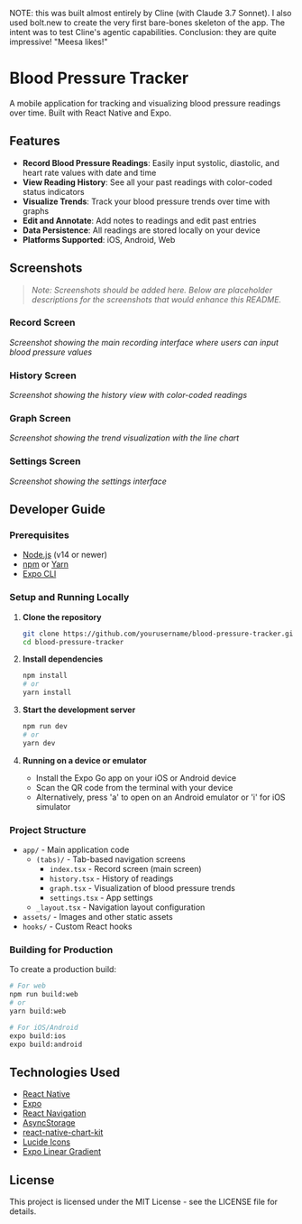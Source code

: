NOTE: this was built almost entirely by Cline (with Claude 3.7 Sonnet). I also used bolt.new to create the very first bare-bones skeleton of the app. The intent was to test Cline's agentic capabilities. Conclusion: they are quite impressive! "Meesa likes!"

# Blood Pressure Tracker

A mobile application for tracking and visualizing blood pressure readings over time. Built with React Native and Expo.

## Features

- **Record Blood Pressure Readings**: Easily input systolic, diastolic, and heart rate values with date and time
- **View Reading History**: See all your past readings with color-coded status indicators
- **Visualize Trends**: Track your blood pressure trends over time with graphs
- **Edit and Annotate**: Add notes to readings and edit past entries
- **Data Persistence**: All readings are stored locally on your device
- **Platforms Supported**: iOS, Android, Web

## Screenshots

> *Note: Screenshots should be added here. Below are placeholder descriptions for the screenshots that would enhance this README.*

### Record Screen
*Screenshot showing the main recording interface where users can input blood pressure values*

### History Screen
*Screenshot showing the history view with color-coded readings*

### Graph Screen
*Screenshot showing the trend visualization with the line chart*

### Settings Screen
*Screenshot showing the settings interface*

## Developer Guide

### Prerequisites

- [Node.js](https://nodejs.org/) (v14 or newer)
- [npm](https://www.npmjs.com/) or [Yarn](https://yarnpkg.com/)
- [Expo CLI](https://docs.expo.dev/workflow/expo-cli/)

### Setup and Running Locally

1. **Clone the repository**

   ```bash
   git clone https://github.com/yourusername/blood-pressure-tracker.git
   cd blood-pressure-tracker
   ```

2. **Install dependencies**

   ```bash
   npm install
   # or
   yarn install
   ```

3. **Start the development server**

   ```bash
   npm run dev
   # or
   yarn dev
   ```

4. **Running on a device or emulator**

   - Install the Expo Go app on your iOS or Android device
   - Scan the QR code from the terminal with your device
   - Alternatively, press 'a' to open on an Android emulator or 'i' for iOS simulator

### Project Structure

- `app/` - Main application code
  - `(tabs)/` - Tab-based navigation screens
    - `index.tsx` - Record screen (main screen)
    - `history.tsx` - History of readings
    - `graph.tsx` - Visualization of blood pressure trends
    - `settings.tsx` - App settings
  - `_layout.tsx` - Navigation layout configuration
- `assets/` - Images and other static assets
- `hooks/` - Custom React hooks

### Building for Production

To create a production build:

```bash
# For web
npm run build:web
# or
yarn build:web

# For iOS/Android
expo build:ios
expo build:android
```

## Technologies Used

- [React Native](https://reactnative.dev/)
- [Expo](https://expo.dev/)
- [React Navigation](https://reactnavigation.org/)
- [AsyncStorage](https://react-native-async-storage.github.io/async-storage/)
- [react-native-chart-kit](https://github.com/indiespirit/react-native-chart-kit)
- [Lucide Icons](https://lucide.dev/)
- [Expo Linear Gradient](https://docs.expo.dev/versions/latest/sdk/linear-gradient/)

## License

This project is licensed under the MIT License - see the LICENSE file for details.
